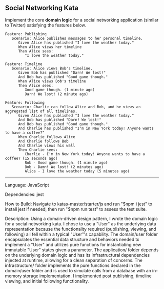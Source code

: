 Social Networking Kata
----------------------

Implement the core **domain logic** for a social networking application (similar to Twitter) satisfying the features below.

``` {.sourceCode .gherkin}
Feature: Publishing
   Scenario: Alice publishes messages to her personal timeline.   
      Given Alice has published "I love the weather today."
      When Alice views her timeline
      Then Alice sees:
         "I love the weather today."
      
Feature: Timeline
   Scenario: Alice views Bob's timeline.
      Given Bob has published "Darn! We lost!"
      And Bob has published "Good game though."
      When Alice views Bob's timeline
      Then Alice sees:
         Good game though. (1 minute ago)
         Darn! We lost! (2 minute ago)
      
Feature: Following
   Scenario: Charlie can follow Alice and Bob, and he views an aggregated list of all timelines.
      Given Alice has published "I love the weather today."
      And Bob has published "Darn! We lost!"
      And Bob has published "Good game though."
      And Charlie has published "I'm in New York today! Anyone wants to have a coffee?"
      When Charlie follows Alice
      And Charlie follows Bob
      And Charlie views his wall
      Then Charlie sees:
         Charlie - I'm in New York today! Anyone wants to have a coffee? (15 seconds ago)     
         Bob - Good game though. (1 minute ago)     
         Bob - Damn! We lost! (2 minutes ago)     
         Alice - I love the weather today (5 minutes ago)    
```

----------------------

Language: JavaScript

Dependencies: jest

How to Build: Navigate to katas-master/starter/js and run "$npm i jest" to install jest if needed, then run "$npm run test" to assess the test suite.

Description: Using a domain-driven design pattern, I wrote the domain logic for a social networking kata. I chose to use a "User" as the underlying data representation because the functionality required (publishing, viewing, and following) all fell within a typical "User"'s capability. The domain/user folder encapsulates the essential data structure and behaviors needed to implement a "User" and utilizes pure functions for instantiating new immutable "User" states given a parameter. The application/ folder depends on the underlying domain logic and has its infrastructural dependencies injected at runtime, allowing for a clean separation of concerns. The infrastructure/ folder implements the pure functions declared in the domain/user folder and is used to simulate calls from a database with an in-memory storage implementation. I implemented post publishing, timeline viewing, and initial following functionality.
